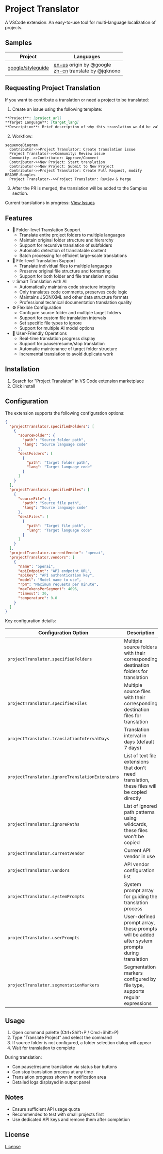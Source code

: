 # Project Translator

A VSCode extension: An easy-to-use tool for multi-language localization of projects.

## Samples

| Project                                                   | Languages                                                                                                                               |
| --------------------------------------------------------- | --------------------------------------------------------------------------------------------------------------------------------------- |
| [google/styleguide](https://github.com/google/styleguide) | [en-us](https://github.com/google/styleguide) origin by @google<br>[zh-cn](https://github.com/Project-Translation/styleguide-zh-cn) translate by @jqknono |

## Requesting Project Translation

If you want to contribute a translation or need a project to be translated:

1. Create an issue using the following template:

```md
**Project**: [project_url]
**Target Language**: [target_lang]
**Description**: Brief description of why this translation would be valuable
```

2. Workflow:

```mermaid
sequenceDiagram
  Contributor->>Project Translator: Create translation issue
  Project Translator->>Community: Review issue
  Community-->>Contributor: Approve/Comment
  Contributor->>New Project: Start translation
  Contributor->>New Project: Submit to New Project
  Contributor->>Project Translator: Create Pull Request, modify README.Samples
  Project Translator-->>Project Translator: Review & Merge
```

3. After the PR is merged, the translation will be added to the Samples section.

Current translations in progress: [View Issues](https://github.com/Project-Translation/project_translator/issues)

## Features

- 📁 Folder-level Translation Support
  - Translate entire project folders to multiple languages
  - Maintain original folder structure and hierarchy
  - Support for recursive translation of subfolders
  - Automatic detection of translatable content
  - Batch processing for efficient large-scale translations
- 📄 File-level Translation Support
  - Translate individual files to multiple languages
  - Preserve original file structure and formatting
  - Support for both folder and file translation modes
- 💡 Smart Translation with AI
  - Automatically maintains code structure integrity
  - Only translates code comments, preserves code logic
  - Maintains JSON/XML and other data structure formats
  - Professional technical documentation translation quality
- ⚙️ Flexible Configuration
  - Configure source folder and multiple target folders
  - Support for custom file translation intervals
  - Set specific file types to ignore
  - Support for multiple AI model options
- 🚀 User-Friendly Operations
  - Real-time translation progress display
  - Support for pause/resume/stop translation
  - Automatic maintenance of target folder structure
  - Incremental translation to avoid duplicate work

## Installation

1. Search for "[Project Translator](https://marketplace.visualstudio.com/items?itemName=techfetch-dev.project-translator)" in VS Code extension marketplace
2. Click install

## Configuration

The extension supports the following configuration options:

```json
{
  "projectTranslator.specifiedFolders": [
    {
      "sourceFolder": {
        "path": "Source folder path",
        "lang": "Source language code"
      },
      "destFolders": [
        {
          "path": "Target folder path",
          "lang": "Target language code"
        }
      ]
    }
  ],
  "projectTranslator.specifiedFiles": [
    {
      "sourceFile": {
        "path": "Source file path",
        "lang": "Source language code"
      },
      "destFiles": [
        {
          "path": "Target file path",
          "lang": "Target language code"
        }
      ]
    }
  ],
  "projectTranslator.currentVendor": "openai",
  "projectTranslator.vendors": [
    {
      "name": "openai",
      "apiEndpoint": "API endpoint URL",
      "apiKey": "API authentication key",
      "model": "Model name to use",
      "rpm": "Maximum requests per minute",
      "maxTokensPerSegment": 4096,
      "timeout": 30,
      "temperature": 0.0
    }
  ]
}
```

Key configuration details:

| Configuration Option                            | Description                                                                                                           |
| ----------------------------------------------- | --------------------------------------------------------------------------------------------------------------------- |
| `projectTranslator.specifiedFolders`            | Multiple source folders with their corresponding destination folders for translation                                   |
| `projectTranslator.specifiedFiles`              | Multiple source files with their corresponding destination files for translation                                      |
| `projectTranslator.translationIntervalDays`     | Translation interval in days (default 7 days)                                                                         |
| `projectTranslator.ignoreTranslationExtensions` | List of text file extensions that don't need translation, these files will be copied directly                         |
| `projectTranslator.ignorePaths`                 | List of ignored path patterns using wildcards, these files won't be copied                                            |
| `projectTranslator.currentVendor`               | Current API vendor in use                                                                                             |
| `projectTranslator.vendors`                     | API vendor configuration list                                                                                         |
| `projectTranslator.systemPrompts`               | System prompt array for guiding the translation process                                                               |
| `projectTranslator.userPrompts`                 | User-defined prompt array, these prompts will be added after system prompts during translation                        |
| `projectTranslator.segmentationMarkers`         | Segmentation markers configured by file type, supports regular expressions                                            |

## Usage

1. Open command palette (Ctrl+Shift+P / Cmd+Shift+P)
2. Type "Translate Project" and select the command
3. If source folder is not configured, a folder selection dialog will appear
4. Wait for translation to complete

During translation:

- Can pause/resume translation via status bar buttons
- Can stop translation process at any time
- Translation progress shown in notification area
- Detailed logs displayed in output panel

## Notes

- Ensure sufficient API usage quota
- Recommended to test with small projects first
- Use dedicated API keys and remove them after completion

## License

[License](LICENSE)
